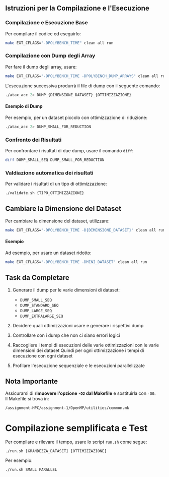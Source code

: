 ## Istruzioni per la Compilazione e l'Esecuzione

### Compilazione e Esecuzione Base
Per compilare il codice ed eseguirlo:
```bash
make EXT_CFLAGS="-DPOLYBENCH_TIME" clean all run
```

### Compilazione con Dump degli Array
Per fare il dump degli array, usare:
```bash
make EXT_CFLAGS="-DPOLYBENCH_TIME -DPOLYBENCH_DUMP_ARRAYS" clean all run
```

L'esecuzione successiva produrrà il file di dump con il seguente comando:
```bash
./atax_acc 2> DUMP_{DIMENSIONE_DATASET}_{OTTIMIZZAZIONE}
```

#### Esempio di Dump
Per esempio, per un dataset piccolo con ottimizzazione di riduzione:
```bash
./atax_acc 2> DUMP_SMALL_FOR_REDUCTION
```

### Confronto dei Risultati
Per confrontare i risultati di due dump, usare il comando `diff`:
```bash
diff DUMP_SMALL_SEQ DUMP_SMALL_FOR_REDUCTION
```

### Valdiazione automatica dei risultati
Per validare i risultati di un tipo di ottimizzazione:
```bash
./validate.sh {TIPO_OTTIMIZZAZIONE}
```

## Cambiare la Dimensione del Dataset

Per cambiare la dimensione del dataset, utilizzare:
```bash
make EXT_CFLAGS="-DPOLYBENCH_TIME -D{DIMENSIONE_DATASET}" clean all run
```

#### Esempio
Ad esempio, per usare un dataset ridotto:
```bash
make EXT_CFLAGS="-DPOLYBENCH_TIME -DMINI_DATASET" clean all run
```

## Task da Completare

1. Generare il dump per le varie dimensioni di dataset:
   - `DUMP_SMALL_SEQ`
   - `DUMP_STANDARD_SEQ`
   - `DUMP_LARGE_SEQ`
   - `DUMP_EXTRALARGE_SEQ`
  
2. Decidere quali ottimizzazioni usare e generare i rispettivi dump
3. Controllare con i dump che non ci siano errori logici
4. Raccogliere i tempi di esecuzioni delle varie ottimizzazioni con le varie dimensioni dei dataset
   Quindi per ogni ottimizzazione i tempi di esecuzione con ogni dataset
5. Profilare l'esecuzione sequenziale e le esecuzioni parallelizzate 
   

## Nota Importante

Assicurarsi di **rimuovere l'opzione `-O2` dal Makefile** e sostituirla con `-O0`.  
Il Makefile si trova in:
```
/assignment-HPC/assignment-1/OpenMP/utilities/common.mk
```

# Compilazione semplificata e Test
Per compilare e rilevare il tempo, usare lo script `run.sh` come segue:
```
./run.sh [GRANDEZZA_DATASET] [OTTIMIZZAZIONE]
```

Per esempio:
```
./run.sh SMALL PARALLEL
```
